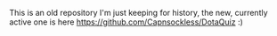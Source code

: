 This is an old repository I'm just keeping for history, the new, currently active one is here https://github.com/Capnsockless/DotaQuiz :)
